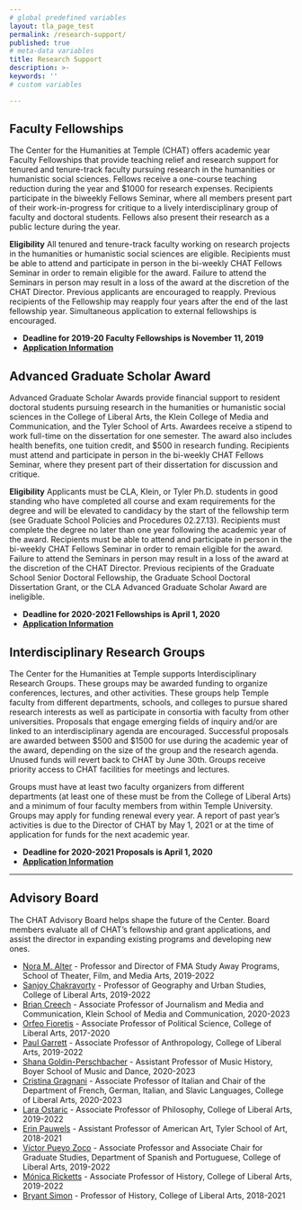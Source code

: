 ```yaml
---
# global predefined variables
layout: tla_page_test
permalink: /research-support/
published: true
# meta-data variables
title: Research Support
description: >-
keywords: ''
# custom variables

---
```

## Faculty Fellowships
The Center for the Humanities at Temple (CHAT) offers academic year Faculty Fellowships that provide teaching relief and research support for tenured and tenure-track faculty pursuing research in the humanities or humanistic social sciences. Fellows receive a one-course teaching reduction during the year and $1000 for research expenses. Recipients participate in the biweekly Fellows Seminar, where all members present part of their work-in-progress for critique to a lively interdisciplinary group of faculty and doctoral students. Fellows also present their research as a public lecture during the year.

**Eligibility**
All tenured and tenure-track faculty working on research projects in the humanities or humanistic social sciences are eligible. Recipients must be able to attend and participate in person in the bi-weekly CHAT Fellows Seminar in order to remain eligible for the award. Failure to attend the Seminars in person may result in a loss of the award at the discretion of the CHAT Director. Previous applicants are encouraged to reapply. Previous recipients of the Fellowship may reapply four years after the end of the last fellowship year. Simultaneous application to external fellowships is encouraged.

- **Deadline for 2019-20 Faculty Fellowships is November 11, 2019**<br>
- **[Application Information](https://drive.google.com/file/d/1PVs8vWrx8Z-6OTmOJDGBb_o9doHdM1t2/view?usp=sharing)**

## Advanced Graduate Scholar Award
Advanced Graduate Scholar Awards provide financial support to resident doctoral students pursuing research in the humanities or humanistic social sciences in the College of Liberal Arts, the Klein College of Media and Communication, and the Tyler School of Arts. Awardees receive a stipend to work full-time on the dissertation for one semester. The award also includes health benefits, one tuition credit, and $500 in research funding. Recipients must attend and participate in person in the bi-weekly CHAT Fellows Seminar, where they present part of their dissertation for discussion and critique.

**Eligibility**
Applicants must be CLA, Klein, or Tyler Ph.D. students in good standing who have completed all course and exam requirements for the degree and will be elevated to candidacy by the start of the fellowship term (see Graduate School Policies and Procedures 02.27.13). Recipients must complete the degree no later than one year following the academic year of the award. Recipients must be able to attend and participate in person in the bi-weekly CHAT Fellows Seminar in order to remain eligible for the award. Failure to attend the Seminars in person may result in a loss of the award at the discretion of the CHAT Director. Previous recipients of the Graduate School Senior Doctoral Fellowship, the Graduate School Doctoral Dissertation Grant, or the CLA Advanced Graduate Scholar Award are ineligible.

- **Deadline for 2020-2021 Fellowships is April 1, 2020**
- [**Application Information**](https://docs.google.com/forms/d/e/1FAIpQLSfZ_nR6RMtr9uNNM-JUEt7UWs2HMO8LR0EUOWt3vN2P19aaMw/viewform?mc_cid=5a6f8829e8&mc_eid=bf6a5bf0ce)

## Interdisciplinary Research Groups
The Center for the Humanities at Temple supports Interdisciplinary Research Groups. These groups may be awarded funding to organize conferences, lectures, and other activities. These groups help Temple faculty from different departments, schools, and colleges to pursue shared research interests as well as participate in consortia with faculty from other universities. 
Proposals that engage emerging fields of inquiry and/or are linked to an interdisciplinary agenda are encouraged. Successful proposals are awarded between $500 and $1500 for use during the academic year of the award, depending on the size of the group and the research agenda. Unused funds will revert back to CHAT by June 30th. Groups receive priority access to CHAT facilities for meetings and lectures.

Groups must have at least two faculty organizers from different departments (at least one of these must be from the College of Liberal Arts) and a minimum of four faculty members from within Temple University. Groups may apply for funding renewal every year. A report of past year’s activities is due to the Director of CHAT by May 1, 2021 or at the time of application for funds for the next academic year.

- **Deadline for 2020-2021 Proposals is April 1, 2020**
- [**Application Information**](https://docs.google.com/forms/d/e/1FAIpQLSdUZgvFETf7vf3wZJCyNx5KL-m9oF3fhcbRdYPOTsMF6dGWOg/viewform?mc_cid=5a6f8829e8&mc_eid=bf6a5bf0ce)

___

## Advisory Board 
The CHAT Advisory Board helps shape the future of the Center. Board members evaluate all of CHAT’s fellowship and grant applications, and assist the director in expanding existing programs and developing new ones.

- [Nora M. Alter](https://tfma.temple.edu/staff-faculty/nora-alter) - Professor and Director of FMA Study Away Programs, School of Theater, Film, and Media Arts, 2019-2022
- [Sanjoy Chakravorty](https://liberalarts.temple.edu/academics/faculty/chakravorty-sanjoy) - Professor of Geography and Urban Studies, College of Liberal Arts, 2019-2022
- [Brian Creech](https://klein.temple.edu/faculty/brian-creech) - Associate Professor of Journalism and Media and Communication, Klein School of Media and Communication, 2020-2023
- [Orfeo Fioretis](https://liberalarts.temple.edu/academics/faculty/fioretos-k-orfeo) - Associate Professor of Political Science, College of Liberal Arts, 2017-2020
- [Paul Garrett](https://liberalarts.temple.edu/academics/faculty/garrett-paul-b) - Associate Professor of Anthropology, College of Liberal Arts, 2019-2022
- [Shana Goldin-Perschbacher](https://www.temple.edu/boyer/about/people/Goldin-Perschbacher.asp) - Assistant Professor of Music History, Boyer School of Music and Dance, 2020-2023
- [Cristina Gragnani](https://liberalarts.temple.edu/academics/faculty/gragnani-cristina) - Associate Professor of Italian and Chair of the Department of French, German, Italian, and Slavic Languages, College of Liberal Arts, 2020-2023
- [Lara Ostaric](https://liberalarts.temple.edu/academics/faculty/ostaric-lara) - Associate Professor of Philosophy, College of Liberal Arts, 2019-2022
- [Erin Pauwels](https://tyler.temple.edu/faculty/erin-pauwels) - Assistant Professor of American Art, Tyler School of Art, 2018-2021 
- [Víctor Pueyo Zoco](https://liberalarts.temple.edu/academics/faculty/pueyo-zoco-v-ctor) - Associate Professor and Associate Chair for Graduate Studies, Department of Spanish and Portuguese, College of Liberal Arts, 2019-2022
- [Mónica Ricketts](https://liberalarts.temple.edu/academics/faculty/ricketts-m-nica) - Associate Professor of History, College of Liberal Arts, 2019-2022
- [Bryant Simon](https://liberalarts.temple.edu/academics/faculty/simon-bryant) - Professor of History, College of Liberal Arts, 2018-2021
